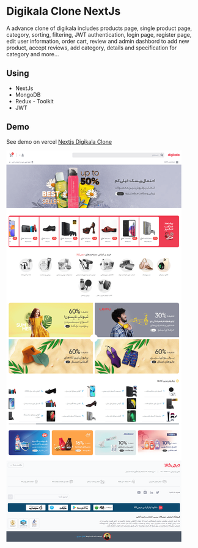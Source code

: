 ﻿# Digikala Clone NextJs

A advance clone of digikala includes products page, single product  page, category, sorting, filtering, JWT authentication, login page, register page, edit user information,  order cart, review and admin dashbord to add new product, accept reviews, add category, details and specification for category and more...

## Using
- NextJs
- MongoDB
- Redux - Toolkit
- JWT


## Demo
See demo on vercel
[Nextjs Digikala Clone](https://digikala-clone-nextjs-p.vercel.app/)

![demo](demo.png)




